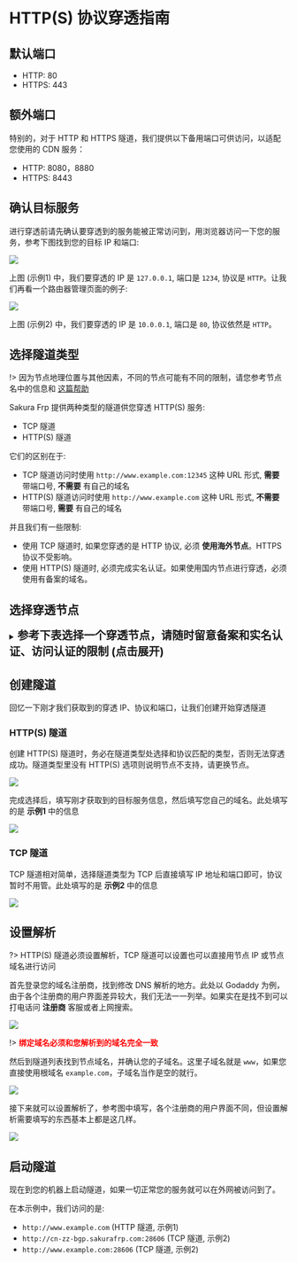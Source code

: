 # HTTP(S) 协议穿透指南

## 默认端口
+ HTTP: 80
+ HTTPS: 443

## 额外端口

特别的，对于 HTTP 和 HTTPS 隧道，我们提供以下备用端口可供访问，以适配您使用的 CDN 服务：
+ HTTP: 8080，8880
+ HTTPS: 8443

## 确认目标服务

进行穿透前请先确认要穿透到的服务能被正常访问到，用浏览器访问一下您的服务，参考下图找到您的目标 IP 和端口:

![](./_images/http-1.png)

上图 (示例1) 中，我们要穿透的 IP 是 `127.0.0.1`, 端口是 `1234`, 协议是 `HTTP`。让我们再看一个路由器管理页面的例子:

![](./_images/http-2.png)

上图 (示例2) 中，我们要穿透的 IP 是 `10.0.0.1`, 端口是 `80`, 协议依然是 `HTTP`。

## 选择隧道类型

!> 因为节点地理位置与其他因素，不同的节点可能有不同的限制，请您参考节点名中的信息和 [这篇帮助](/faq/realname#实名认证到底可以做什么)

Sakura Frp 提供两种类型的隧道供您穿透 HTTP(S) 服务:
+ TCP 隧道
+ HTTP(S) 隧道

它们的区别在于:
+ TCP 隧道访问时使用 `http://www.example.com:12345` 这种 URL 形式, **需要** 带端口号, **不需要** 有自己的域名
+ HTTP(S) 隧道访问时使用 `http://www.example.com` 这种 URL 形式, **不需要** 带端口号, **需要** 有自己的域名

并且我们有一些限制:
+ 使用 TCP 隧道时, 如果您穿透的是 HTTP 协议, 必须 **使用海外节点**。HTTPS 协议不受影响。
+ 使用 HTTP(S) 隧道时, 必须完成实名认证。如果使用国内节点进行穿透，必须使用有备案的域名。

## 选择穿透节点

<details>
<summary><b style="font-size: 20px">参考下表选择一个穿透节点，请随时留意备案和实名认证、访问认证的限制 (点击展开)</b></summary>

| 节点             | 隧道类型        | 实名认证 | 备案     | 访问认证 |
| ---------------- | --------------- | :------: | :------: | :------: |
| 枣庄多线         | TCP             | 需要     | 需要     | 强制启用 |
| 海外             | TCP 或 HTTP(S)  | 部分需要 | 不需要   | 不需要   |
| 绍兴、台州、嘉兴 | (完全不能穿透)  |          |          |          |
| 成都电信         | TCP 或 HTTP(S)  | 需要     | 需要     | 不需要   |
| 河南电信         | TCP 或 HTTPS    | 需要     | 需要     | 不需要   |

</details>

## 创建隧道

回忆一下刚才我们获取到的穿透 IP、协议和端口，让我们创建开始穿透隧道

### HTTP(S) 隧道

创建 HTTP(S) 隧道时，务必在隧道类型处选择和协议匹配的类型，否则无法穿透成功。隧道类型里没有 HTTP(S) 选项则说明节点不支持，请更换节点。

![](./_images/http-4.png)

完成选择后，填写刚才获取到的目标服务信息，然后填写您自己的域名。此处填写的是 **示例1** 中的信息

![](./_images/http-5.png)

### TCP 隧道

TCP 隧道相对简单，选择隧道类型为 TCP 后直接填写 IP 地址和端口即可，协议暂时不用管。此处填写的是 **示例2** 中的信息

![](./_images/http-6.png)

## 设置解析

?> HTTP(S) 隧道必须设置解析，TCP 隧道可以设置也可以直接用节点 IP 或节点域名进行访问

首先登录您的域名注册商，找到修改 DNS 解析的地方。此处以 Godaddy 为例，由于各个注册商的用户界面差异较大，我们无法一一列举。如果实在是找不到可以打电话问 **注册商** 客服或者上网搜索。

![](./_images/http-7.png)

!> <strong style="color: red">绑定域名必须和您解析到的域名完全一致</strong>

然后到隧道列表找到节点域名，并确认您的子域名。这里子域名就是 `www`，如果您直接使用根域名 `example.com`，子域名当作是空的就行。

![](./_images/http-8.png)

接下来就可以设置解析了，参考图中填写，各个注册商的用户界面不同，但设置解析需要填写的东西基本上都是这几样。

![](./_images/http-9.png)

## 启动隧道

现在到您的机器上启动隧道，如果一切正常您的服务就可以在外网被访问到了。

在本示例中，我们访问的是:
+ `http://www.example.com` (HTTP 隧道, 示例1)
+ `http://cn-zz-bgp.sakurafrp.com:28606` (TCP 隧道, 示例2)
+ `http://www.example.com:28606` (TCP 隧道, 示例2)
